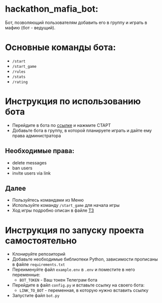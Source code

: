 # hackathon_mafia_bot:

Бот, позволяющий пользователям добавить его в группу и играть в мафию (бот - ведущий).

# Основные команды бота:

- `/start`
- `/start_game`
- `/rules`
- `/stats`
- `/rating`

# Инструкция по использованию бота
- Перейдите в бота по [ссылке](https://t.me/hackathon_mafia_bot) и нажмите СТАРТ
- Добавьте бота в группу, в которой планируете играть и дайте ему права администратора
## Необходимые права:
- delete messages
- ban users
- invite users via link

## Далее
- Пользуйтесь командами из Меню
- Используйте команду `/start_game` для начала игры
- Ход игры подробно описан в файле [ТЗ](https://github.com/alinkalina/hachathon-bot-mafia/blob/main/ТЗ.md)

# Инструкция по запуску проекта самостоятельно 

- Клонируйте репозиторий
- Добавьте необходимые библиотеки Python, зависимости прописаны в файле `requirements.txt`
- Переименуйте файл `example.env` в `.env` и поместите в него переменные:
  - `BOT_TOKEN` - Ваш токен Телеграм бота
- Перейдите в файл `config.py` и вставьте ссылку на своего бота:
  - `LINK_TO_BOT` - переменная, в которую нужно вставить ссылку
- Запустите файл `bot.py`
